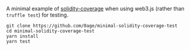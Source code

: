 A minimal example of [solidity-coverage](https://github.com/sc-forks/solidity-coverage) when using web3.js (rather than `truffle test`) for testing.

```
git clone https://github.com/0age/minimal-solidity-coverage-test
cd minimal-solidity-coverage-test
yarn install
yarn test
```